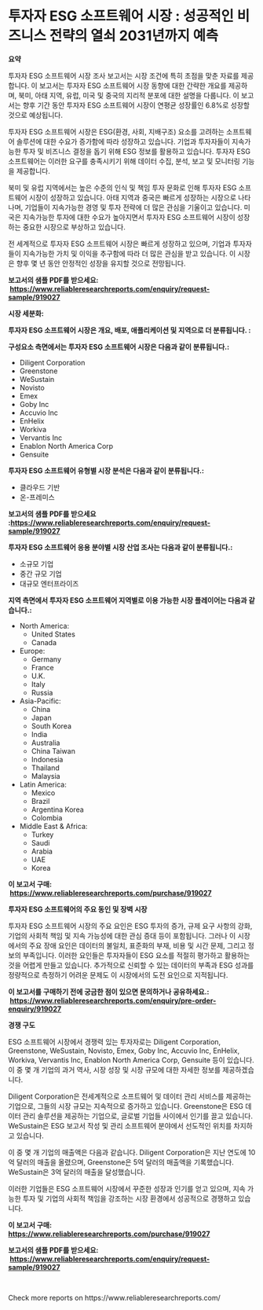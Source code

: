 <p><h1>투자자 ESG 소프트웨어 시장 : 성공적인 비즈니스 전략의 열쇠 2031년까지 예측</h1></p><p><strong>요약</strong></p>
<p><p>투자자 ESG 소프트웨어 시장 조사 보고서는 시장 조건에 특히 초점을 맞춘 자료를 제공합니다. 이 보고서는 투자자 ESG 소프트웨어 시장 동향에 대한 간략한 개요를 제공하며, 북미, 아태 지역, 유럽, 미국 및 중국의 지리적 분포에 대한 설명을 다룹니다. 이 보고서는 향후 기간 동안 투자자 ESG 소프트웨어 시장이 연평균 성장률인 6.8%로 성장할 것으로 예상됩니다.</p><p>투자자 ESG 소프트웨어 시장은 ESG(환경, 사회, 지배구조) 요소를 고려하는 소프트웨어 솔루션에 대한 수요가 증가함에 따라 성장하고 있습니다. 기업과 투자자들이 지속가능한 투자 및 비즈니스 결정을 돕기 위해 ESG 정보를 활용하고 있습니다. 투자자 ESG 소프트웨어는 이러한 요구를 충족시키기 위해 데이터 수집, 분석, 보고 및 모니터링 기능을 제공합니다.</p><p>북미 및 유럽 지역에서는 높은 수준의 인식 및 책임 투자 문화로 인해 투자자 ESG 소프트웨어 시장이 성장하고 있습니다. 아태 지역과 중국은 빠르게 성장하는 시장으로 나타나며, 기업들이 지속가능한 경영 및 투자 전략에 더 많은 관심을 기울이고 있습니다. 미국은 지속가능한 투자에 대한 수요가 높아지면서 투자자 ESG 소프트웨어 시장이 성장하는 중요한 시장으로 부상하고 있습니다.</p><p>전 세계적으로 투자자 ESG 소프트웨어 시장은 빠르게 성장하고 있으며, 기업과 투자자들이 지속가능한 가치 및 이익을 추구함에 따라 더 많은 관심을 받고 있습니다. 이 시장은 향후 몇 년 동안 안정적인 성장을 유지할 것으로 전망됩니다.</p></p>
<p><strong>보고서의 샘플 PDF를 받으세요: &nbsp;<a href="https://www.reliableresearchreports.com/enquiry/request-sample/919027">https://www.reliableresearchreports.com/enquiry/request-sample/919027</a></strong></p>
<p><strong>시장 세분화:</strong></p>
<p><strong> 투자자 ESG 소프트웨어 시장은 개요, 배포, 애플리케이션 및 지역으로 더 분류됩니다. :</strong></p>
<p><strong>구성요소 측면에서는 투자자 ESG 소프트웨어 시장은 다음과 같이 분류됩니다.:</strong></p>
<p><ul><li>Diligent Corporation</li><li>Greenstone</li><li>WeSustain</li><li>Novisto</li><li>Emex</li><li>Goby Inc</li><li>Accuvio Inc</li><li>EnHelix</li><li>Workiva</li><li>Vervantis Inc</li><li>Enablon North America Corp</li><li>Gensuite</li></ul></p>
<p><strong> 투자자 ESG 소프트웨어 유형별 시장 분석은 다음과 같이 분류됩니다.:</strong></p>
<p><ul><li>클라우드 기반</li><li>온-프레미스</li></ul></p>
<p><strong>보고서의 샘플 PDF를 받으세요 :<a href="https://www.reliableresearchreports.com/enquiry/request-sample/919027">https://www.reliableresearchreports.com/enquiry/request-sample/919027</a></strong></p>
<p><strong> 투자자 ESG 소프트웨어 응용 분야별 시장 산업 조사는 다음과 같이 분류됩니다.:</strong></p>
<p><ul><li>소규모 기업</li><li>중간 규모 기업</li><li>대규모 엔터프라이즈</li></ul></p>
<p><strong>지역 측면에서 투자자 ESG 소프트웨어 지역별로 이용 가능한 시장 플레이어는 다음과 같습니다.:</strong></p>
<p><ul>
    <li>
        North America:
        <ul>
            <li>United States</li>
            <li>Canada</li>
        </ul>
    </li>
    <li>
        Europe:
        <ul>
            <li>Germany</li>
            <li>France</li>
            <li>U.K.</li>
            <li>Italy</li>
            <li>Russia</li>
        </ul>
    </li>
    <li>
        Asia-Pacific:
        <ul>
            <li>China</li>
            <li>Japan</li>
            <li>South Korea</li>
            <li>India</li>
            <li>Australia</li>
            <li>China Taiwan</li>
            <li>Indonesia</li>
            <li>Thailand</li>
            <li>Malaysia</li>
        </ul>
    </li>
    <li>
        Latin America:
        <ul>
            <li>Mexico</li>
            <li>Brazil</li>
            <li>Argentina Korea</li>
            <li>Colombia</li>
        </ul>
    </li>
    <li>
        Middle East & Africa:
        <ul>
            <li>Turkey</li>
            <li>Saudi</li>
            <li>Arabia</li>
            <li>UAE</li>
            <li>Korea</li>
        </ul>
    </li>
    </ul></p>
<p><strong>이 보고서 구매: &nbsp;<a href="https://www.reliableresearchreports.com/purchase/919027">https://www.reliableresearchreports.com/purchase/919027</a></strong></p>
<p><strong>투자자 ESG 소프트웨어의 주요 동인 및 장벽 시장</strong></p>
<p><p>투자자 ESG 소프트웨어 시장의 주요 요인은 ESG 투자의 증가, 규제 요구 사항의 강화, 기업의 사회적 책임 및 지속 가능성에 대한 관심 증대 등이 포함됩니다. 그러나 이 시장에서의 주요 장애 요인은 데이터의 불일치, 표준화의 부재, 비용 및 시간 문제, 그리고 정보의 부족입니다. 이러한 요인들은 투자자들이 ESG 요소를 적절히 평가하고 활용하는 것을 어렵게 만들고 있습니다. 추가적으로 신뢰할 수 있는 데이터의 부족과 ESG 성과를 정량적으로 측정하기 어려운 문제도 이 시장에서의 도전 요인으로 지적됩니다.</p></p>
<p><strong>이 보고서를 구매하기 전에 궁금한 점이 있으면 문의하거나 공유하세요.: &nbsp;<a href="https://www.reliableresearchreports.com/enquiry/pre-order-enquiry/919027">https://www.reliableresearchreports.com/enquiry/pre-order-enquiry/919027</a></strong></p>
<p><strong>경쟁 구도</strong></p>
<p><p>ESG 소프트웨어 시장에서 경쟁력 있는 투자자로는 Diligent Corporation, Greenstone, WeSustain, Novisto, Emex, Goby Inc, Accuvio Inc, EnHelix, Workiva, Vervantis Inc, Enablon North America Corp, Gensuite 등이 있습니다. 이 중 몇 개 기업의 과거 역사, 시장 성장 및 시장 규모에 대한 자세한 정보를 제공하겠습니다.</p><p>Diligent Corporation은 전세계적으로 소프트웨어 및 데이터 관리 서비스를 제공하는 기업으로, 그들의 시장 규모는 지속적으로 증가하고 있습니다. Greenstone은 ESG 데이터 관리 솔루션을 제공하는 기업으로, 글로벌 기업들 사이에서 인기를 끌고 있습니다. WeSustain은 ESG 보고서 작성 및 관리 소프트웨어 분야에서 선도적인 위치를 차지하고 있습니다.</p><p>이 중 몇 개 기업의 매출액은 다음과 같습니다. Diligent Corporation은 지난 연도에 10억 달러의 매출을 올렸으며, Greenstone은 5억 달러의 매출액을 기록했습니다. WeSustain은 3억 달러의 매출을 달성했습니다.</p><p>이러한 기업들은 ESG 소프트웨어 시장에서 꾸준한 성장과 인기를 얻고 있으며, 지속 가능한 투자 및 기업의 사회적 책임을 강조하는 시장 환경에서 성공적으로 경쟁하고 있습니다.</p></p>
<p><strong>이 보고서 구매: &nbsp; <a href="https://www.reliableresearchreports.com/purchase/919027">https://www.reliableresearchreports.com/purchase/919027</a></strong></p>
<p><strong>보고서의 샘플 PDF를 받으세요: &nbsp;<a href="https://www.reliableresearchreports.com/enquiry/request-sample/919027">https://www.reliableresearchreports.com/enquiry/request-sample/919027</a></strong><strong></strong></p>
<p>&nbsp;</p>
<p>Check more reports on https://www.reliableresearchreports.com/</p>